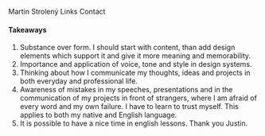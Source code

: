 Martin Strolený
Links
Contact


#### Takeaways
1. Substance over form. I should start with content, than add design elements which support it and give it more meaning and memorability.
2. Importance and application of voice, tone and style in design systems.
3. Thinking about how I communicate my thoughts, ideas and projects in both everyday and professional life.
4. Awareness of mistakes in my speeches, presentations and in the communication of my projects in front of strangers, where I am afraid of every word and my own failure. I have to learn to trust myself. This applies to both my native and English language.
5. It is possible to have a nice time in english lessons. Thank you Justin.
